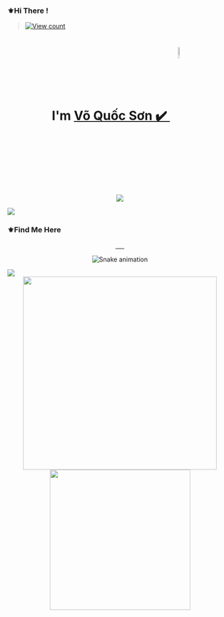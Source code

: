 ### ⚜Hi There !
> [![View count](https://visitcount.itsvg.in/api?id=nosime&color=6&icon=0&pretty=true)](https://visitcount.itsvg.in/api?id=nosime)
 <h1 align="center">
   I'm 
    <a href="https://www.facebook.com/khoa.cao.040404">Võ Quốc Sơn  ✔️
     <img
           width="8%" 
           align="center" 
           valign="middle" 
           src="https://emojipedia-us.s3.amazonaws.com/source/microsoft-teams/337/whale_1f40b.png" 
           target="_blank" 
      />
    </a>
 </h1>
 <p align="center" color="#36BCF7FF"><img src="https://readme-typing-svg.herokuapp.com?lines=I'm+a+Security+Engineer;I'm+a+Full+Stack+Developer;I'm+a+Blogger"></p>
 
<img src="https://user-images.githubusercontent.com/73097560/115834477-dbab4500-a447-11eb-908a-139a6edaec5c.gif">

 ### ⚜Find Me Here 



<div align="center">
  
  <a href="https://www.facebook.com/khoa.cao.040404" target="blank">
    <img src="https://img.icons8.com/nolan/70/facebook-new.png" alt="" />
  </a>
  <a href="https://twitter.com/SonVo0404" target="blank">
    <img src="https://img.icons8.com/nolan/70/twitter.png" alt="" />
  </a>
  <a href="https://www.instagram.com/khoa.cao.404/" target="blank">
    <img src="https://img.icons8.com/nolan/70/instagram-new.png" alt="" />
  </a>
  <a href="https://t.me/nosime" target="blank">
    <img src="https://img.icons8.com/nolan/70/telegram-app.png" alt="" />
  </a>
  <a href="https://discord.com/channels/@VoSon0404#4927" target="blank">
    <img src="https://img.icons8.com/nolan/70/discord-logo.png" alt="" />
  </a>
  <a href="mailto:voson0404@gmail.com" target="top">
    <img src="https://img.icons8.com/nolan/70/apple-mail.png" alt="" />
  </a>
</div>


<div align="center">

  ![Snake animation](https://github.com/danielbped/danielbped/blob/output/github-contribution-grid-snake.svg)
 </div>
<img src="https://user-images.githubusercontent.com/73097560/115834477-dbab4500-a447-11eb-908a-139a6edaec5c.gif">

<div align=center>
  <a href="#" title="Nosime">
    <img align="center" width="434" src="https://github-readme-stats.vercel.app/api?username=nosime&show_icons=true&theme=react&border_color=61dafb&hide_border=true" />
  </a>
 
 <a href="#" title="Nosime">
    <img width="315" align="center" src="https://github-readme-stats.vercel.app/api/top-langs/?username=trungquandev&hide=c%23,powershell,Mathematica,Ruby,Objective-C,Objective-C%2b%2b,Cuda&title_color=61dafb&text_color=ffffff&icon_color=61dafb&bg_color=20232a&langs_count=8&layout=compact&border_color=61dafb&hide_border=true" />
  </a>
 
</div>






